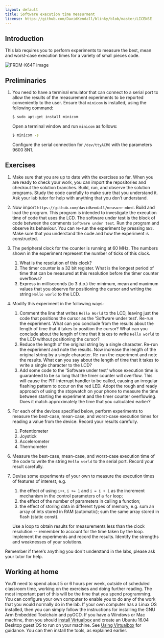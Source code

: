 ```yaml
---
layout: default
title: Software execution time measurment
license: https://github.com/DavidKendall/blinky/blob/master/LICENSE
---
```

## Introduction 
<p class="lead">
This lab requires you to perform experiments to measure the best, mean
and worst-case execution times for a variety of small pieces code. 
</p>
<img src="assets/images/appshield.png" alt="FRDM-K64F image"
class="img-responsive center-block"/>

## Preliminaries

1. You need to have a terminal emulator that can connect to a serial port
   to allow the results of the measurement experiments to be reported
   conveniently to the user. Ensure that `minicom` is installed, using the
   following command:

   ```sh
   $ sudo apt-get install minicom
   ```
   Open a terminal window and run `minicom` as follows:

   ```sh
   $ minicom -s
   ```
   Configure the serial connection for `/dev/ttyACM0` with the 
   parameters 9600 8N1.

## Exercises

1. Make sure that you are up to date with the exercises so far. When you are
   ready to check your work, you can import the repositories and checkout the
   solution branches. Build, run, and observe the solution programs. Study the
   code carefully to make sure that you understand it. Ask your lab tutor for
   help with anything that you don’t understand.


1. Now import `https://github.com/davidkendall/measure-mbed`. Build and load
   the program. This program is intended to investigate the execution
   time of code that uses the LCD. The software under test is the block of code
   between the comments `Software under test`.  Run the program and
   observe its behaviour. You can re-run the experiment by pressing
   `SW3`. Make sure that you understand the code and how the experiment
   is constructed.

1. The peripheral clock for the counter is running at 60 MHz. The numbers
   shown in the experiment represent the number of ticks of this clock.
   1. What is the resolution of this clock?
   1. The timer counter is a 32 bit register. What is the longest period of
   time that can be measured at this resolution before the timer counter 
   overflows?
   1. Express in milliseconds (to 3 d.p.) the minimum, mean and maximum values
   that you observe for positioning the cursor and writing the string
   `Hello world` to the LCD.

1. Modify this experiment in the following ways:
   1. Comment the line that writes `Hello World` to the LCD, leaving
   just the code that positions the cursor as the 'Software under test'. Re-run
   the experiment. What can you conclude from the results about the
   length of time that it takes to position the cursor? What
   can you conclude about the length of time that it takes to write
   `Hello world` to the LCD without positioning the cursor?
   1. Reduce the length of the original string by a single
   character. Re-run the experiment and note the results. Now increase
   the length of the original string by a single character. Re-run the
   experiment and note the results. What can you say about the length
   of time that it takes to write a single character to the LCD?
   1. Add some code to the 'Software under test' whose execution time
   is guaranteed to be so long that the timer counter will overflow. This will
   cause the PIT interrupt handler to be called, causing an irregular flashing
   pattern to occur on the red LED. Adopt the rough and ready approach of
   using the stopwatch on your phone to measure the time between starting the
   experiment and the timer counter overflowing. Does it match approximately the
   time that you calculated earlier?

1. For each of the devices specified below, perform experiments to 
   measure the best-case, mean-case, and worst-case execution times for
   reading a value from the device. Record your results carefully.
   1. Potentiometer
   1. Joystick
   1. Accelerometer
   1. Thermometer

1. Measure the best-case, mean-case, and worst-case execution time of the
   code to write the string `Hello world` to the serial port. Record your
   result carefully.

1. Devise some experiments of your own to measure the execution times of
   features of interest, e.g.
   1. the effect of using `i++`, `i += 1` and `i = i + 1`
   as the increment mechanism in the control parameters of a `for` loop;
   1. the effect of the number of parameters in calling a function;
   1. the effect of storing data in different types of memory, e.g.
   sum an array of ints stored in RAM (automatic); sum the same array stored in flash (static const).
   
   Use a loop to obtain results for measurements less than the clock resolution
   -- remember to account for the time taken by the loop.  Implement the
   experiments and record the results. Identify the strengths and weaknesses of
   your solutions.

Remember if there's anything you don't understand in the labs, please
ask your tutor for help.

## Working at home
You’ll need to spend about 5 or 6 hours per week, outside of scheduled
classroom time, working on the exercises and doing further reading. The most
important part of this will be the time that you spend programming. You can
configure your own computer to enable you to do any of the work that you would
normally do in the lab. If your own computer has a Linux OS installed, then
you can simply follow the instructions for installing the GNU Arm Embedded
Toolchain and pyOCD. If you have a Windows or Mac machine, then you should
[install Virtualbox](https://www.virtualbox.org/manual/ch02.html) and create an Ubuntu 16.04 Desktop guest OS to run on your
machine. See [Using Virtualbox](http://hesabu.net/kf4005/L01.html#using-virtualbox) for guidance. You can then install the tools, as
explained earlier.

